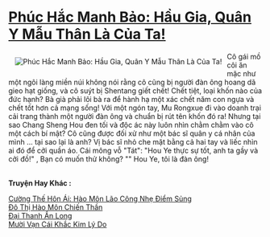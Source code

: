 <a href="https://truyentiki.com/phuc-hac-manh-bao-hau-gia-quan-y-mau-than-la-cua-ta.33472/" title="Phúc Hắc Manh Bảo: Hầu Gia, Quân Y Mẫu Thân Là Của Ta!"><h1>Phúc Hắc Manh Bảo: Hầu Gia, Quân Y Mẫu Thân Là Của Ta!</h1></a><div style="display:table"><img align="right" style="float: left; padding: 10px;" src="https://truyentiki.com/a/img/str/src/33472.jpg" alt="Phúc Hắc Manh Bảo: Hầu Gia, Quân Y Mẫu Thân Là Của Ta!">Cô gái mồ côi ăn mặc như một ngôi làng miền núi không nói rằng cô cũng bị người đàn ông hoang dã gieo hạt giống, và cô suýt bị Shentang giết chết! Chết tiệt, loại khốn nào của đức hạnh? Bà già phải lôi bà ra để hành hạ một xác chết năm con ngựa và chết tốt hơn cả mạng sống! Với một ngón tay, Mu Rongxue đi vào doanh trại cải trang thành một người đàn ông và chuẩn bị rút tên khốn đó ra! Nhưng tại sao Chang Sheng Hou đen tối và độc ác này luôn nhìn chằm chằm vào cô một cách bí mật? Cô cũng được đối xử như một bác sĩ quân y cá nhân của mình ... tại sao lại là anh? Vị bác sĩ nhỏ che mặt bằng cả hai tay và liếc nhìn ai đó để cởi quần áo. Cái mông vỗ "Tát": "Hou Ye thực sự tốt, anh ta gầy và cởi đồ!" , Bạn có muốn thử không? "" Hou Ye, tôi là đàn ông!</div><p><br><b>Truyện Hay Khác :</b></p><a href="https://truyentiki.com/cuong-the-hon-ai-hao-mon-lao-cong-nhe-diem-sung.33471/" alt="Cường Thế Hôn Ái: Hào Môn Lão Công Nhẹ Điểm Sủng">Cường Thế Hôn Ái: Hào Môn Lão Công Nhẹ Điểm Sủng</a><br/><a href="https://github.com/nownovels/top500/tree/master/truyenhay/33733/" alt="Đô Thị Hào Môn Chiến Thần">Đô Thị Hào Môn Chiến Thần</a><br/><a href="https://github.com/nownovels/top500/tree/master/truyenhay/33924/" alt="Đại Thanh Ẩn Long">Đại Thanh Ẩn Long</a><br/><a href="https://truyentiki.wordpress.com/2020/06/08/muoi-van-cai-khac-kim-ly-do/" alt="Mười Vạn Cái Khắc Kim Lý Do">Mười Vạn Cái Khắc Kim Lý Do</a><br/>